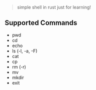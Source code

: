 > simple shell in rust just for learning!


## Supported Commands
- pwd
- cd
- echo
- ls (-l, -a, -F)
- cat
- cp
- rm (-r)
- mv
- mkdir
- exit
